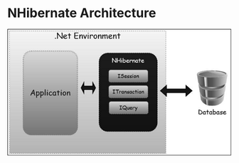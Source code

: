 # NHibernate Architecture
![image 1](https://github.com/cauhamau/SDS_Training/blob/master/Practice5a_Nhibernate/NHibernate_Architecture.jpg)
